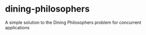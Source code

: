 # dining-philosophers
A simple solution to the Dining Philosophers problem for concurrent applications
